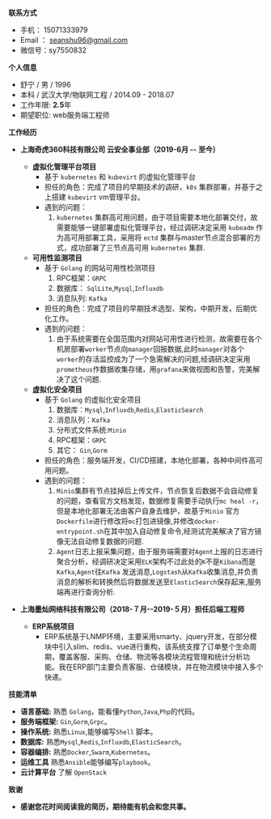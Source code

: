 **联系方式**

* 手机： 15071333979
* Email ： <a href="mailto:seanshu96@gmail.com">seanshu96@gmail.com</a>
* 微信号：sy7550832

**个人信息**

* 舒宁 / 男 / 1996
* 本科 / 武汉大学/物联网工程 / 2014.09 - 2018.07
* 工作年限: <b>2.5</b>年
* 期望职位: web服务端工程师

**工作经历**

* **上海奇虎360科技有限公司 云安全事业部（2019-6月 -- 至今）**
    + **虚拟化管理平台项目**<br>
        + 基于 `kubernetes` 和 `kubevirt` 的虚拟化管理平台
        + 担任的角色：完成了项目的早期技术的调研，`k8s` 集群部署，并基于之上搭建 `kubevirt` vm管理平台。
        + 遇到的问题：
            1. `kubernetes` 集群高可用问题，由于项目需要本地化部署交付，故需要能够一键部署虚拟化管理平台，经过调研决定采用 `kubeadm` 作为高可用部署工具，采用将 `ectd`
               集群与master节点混合部署的方式，成功部署了三节点高可用 `kubernetes` 集群.
    + **可用性监测项目**<br>
        + 基于 `Golang` 的网站可用性检测项目
            1. RPC框架：`GRPC`
            2. 数据库： `SqlLite`,`Mysql`,`Influxdb`
            3. 消息队列: `Kafka`
        + 担任的角色：完成了项目的早期技术选型、架构，中期开发，后期优化工作。
        + 遇到的问题：
            1. 由于系统需要在全国范围内对网站可用性进行检测，故需要在各个机房部署`worker`节点向`manager`回报数据,此时`manager`对各个`worker`的存活监控成为了一个急需解决的问题,经调研决定采用`prometheus`作数据收集存储，用`grafana`来做视图和告警，完美解决了这个问题.
    + **虚拟化安全项目**<br>
        + 基于 `Golang` 的虚拟化安全项目
            1. 数据库：`Mysql`,`Influxdb`,`Redis`,`ElasticSearch`
            2. 消息队列：`Kafka`
            3. 分布式文件系统:`Minio`
            4. RPC框架：`GRPC`
            5. 其它： `Gin`,`Gorm`
        + 担任的角色：服务端开发，CI/CD搭建，本地化部署，各种中间件高可用问题。
        + 遇到的问题：
            1. `Minio`集群有节点挂掉后上传文件，节点恢复后数据不会自动修复的问题，查看官方文档发现，数据修复需要手动执行`mc heal -r`，但是本地化部署无法由客户自身去维护，故基于`Minio`
               官方`Dockerfile`进行修改将`mc`打包进镜像,并修改`docker-entrypoint.sh`在其中加入自动修复命令,经测试完美解决了官方镜像无法自动修复数据的问题.
            2. `Agent`日志上报采集问题，由于服务端需要对`Agent`上报的日志进行聚合分析，经调研决定采用`ELK`架构不过此处的`K`不是`Kibana`而是`Kafka`,`Agent`往`Kafka`
               发送消息,`Logstash`从`Kafka`收集消息,并负责消息的解析和转换然后将数据发送至`ElasticSearch`保存起来,服务端再进行查询分析.


* **上海墨灿网络科技有限公司（2018-７月--2019-５月）担任后端工程师**
    + **ERP系统项目**<br>
        + ERP系统基于LNMP环境，主要采用smarty、jquery开发，在部分模块中引入slim、redis、vue进行重构，该系统支撑了订单整个生命周期，覆盖客服、采购、仓储、物流等各模块流程管理和统计分析功能。我在ERP部门主要负责客服、仓储模块，并在物流模块中接入多个快递。

**技能清单**

* **语言基础:** 熟悉 `Golang`，能看懂`Python`,`Java`,`Php`的代码。
* **服务端框架:** `Gin`,`Gorm`,`Grpc`。
* **操作系统:** 熟悉`Linux`,能够编写`Shell` 脚本。
* **数据库:** 熟悉`Mysql`,`Redis`,`Influxdb`,`ElasticSearch`。
* **容器编排:** 熟悉`Docker`,`Swarm`,`Kubernetes`。
* **运维工具** 熟悉`Ansible`能够编写`playbook`。
* **云计算平台** 了解 `OpenStack`

**致谢**

* **感谢您花时间阅读我的简历，期待能有机会和您共事。**    